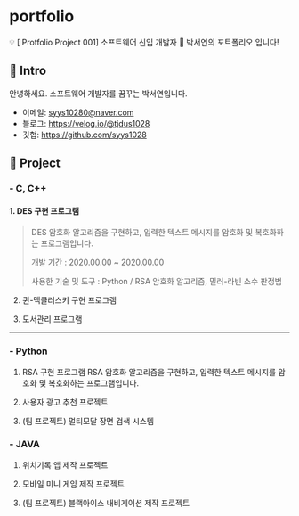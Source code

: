 # portfolio
💡 [ Protfolio Project 001] 소프트웨어 신입 개발자 🌱 박서연의 포트폴리오 입니다!


## 📌 Intro
안녕하세요. 소프트웨어 개발자를 꿈꾸는 박서연입니다.
- 이메일: syys10280@naver.com
- 블로그: https://velog.io/@tjdus1028
- 깃헙: https://github.com/syys1028


## 📌 Project
###  - C, C++ 
#### 1. DES 구현 프로그램
   >DES 암호화 알고리즘을 구현하고, 입력한 텍스트 메시지를 암호화 및 복호화하는 프로그램입니다.
   >
   >개발 기간 : 2020.00.00 ~ 2020.00.00
   >
   >사용한 기술 및 도구 : 
   >Python / RSA 암호화 알고리즘, 밀러-라빈 소수 판정법
   
2. 퀸-맥클러스키 구현 프로그램

3. 도서관리 프로그램

---

###  - Python
1. RSA 구현 프로그램
   RSA 암호화 알고리즘을 구현하고, 입력한 텍스트 메시지를 암호화 및 복호화하는 프로그램입니다.
   
2. 사용자 광고 추천 프로젝트

3. (팀 프로젝트) 멀티모달 장면 검색 시스템 

###  - JAVA 
1. 위치기록 앱 제작 프로젝트

2. 모바일 미니 게임 제작 프로젝트

3. (팀 프로젝트) 블랙아이스 내비게이션 제작 프로젝트
